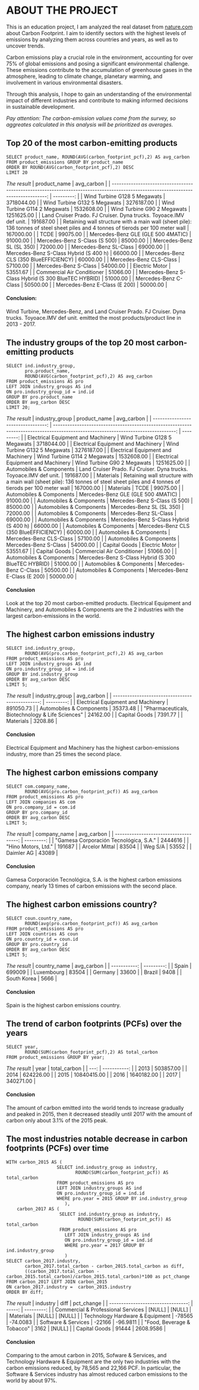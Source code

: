 # ABOUT THE PROJECT

This is an education project, I am analyzed the real dataset from [nature.com]([url](https://www.nature.com/)) about Carbon Footprint. 
I aim to identify sectors with the highest levels of emissions by analyzing them across countries and years, as well as to uncover trends.

Carbon emissions play a crucial role in the environment, accounting for over 75% of global emissions and posing a significant environmental challenge. These emissions contribute to the accumulation of greenhouse gases in the atmosphere, leading to climate change, planetary warming, and involvement in various environmental disasters.

Through this analysis, I hope to gain an understanding of the environmental impact of different industries and contribute to making informed decisions in sustainable development.

*Pay attention:
The carbon-emission values ​​come from the survey, so aggreates calculated in this analysis will be prioritized as averages.*


## Top 20 of the most carbon-emitting products

``` 
SELECT product_name, ROUND(AVG(carbon_footprint_pcf),2) AS avg_carbon
FROM product_emissions GROUP BY product_name
ORDER BY ROUND(AVG(carbon_footprint_pcf),2) DESC
LIMIT 20
```
*The result*
| product_name                                                                                                                       | avg_carbon | 
| ---------------------------------------------------------------------------------------------------------------------------------: | ---------: | 
| Wind Turbine G128 5 Megawats                                                                                                       | 3718044.00 | 
| Wind Turbine G132 5 Megawats                                                                                                       | 3276187.00 | 
| Wind Turbine G114 2 Megawats                                                                                                       | 1532608.00 | 
| Wind Turbine G90 2 Megawats                                                                                                        | 1251625.00 | 
| Land Cruiser Prado. FJ Cruiser. Dyna trucks. Toyoace.IMV def unit.                                                                 | 191687.00  | 
| Retaining wall structure with a main wall (sheet pile): 136 tonnes of steel sheet piles and 4 tonnes of tierods per 100 meter wall | 167000.00  | 
| TCDE                                                                                                                               | 99075.00   | 
| Mercedes-Benz GLE (GLE 500 4MATIC)                                                                                                 | 91000.00   | 
| Mercedes-Benz S-Class (S 500)                                                                                                      | 85000.00   | 
| Mercedes-Benz SL (SL 350)                                                                                                          | 72000.00   | 
| Mercedes-Benz SL-Class                                                                                                             | 69000.00   | 
| Mercedes-Benz S-Class Hybrid (S 400 h)                                                                                             | 66000.00   | 
| Mercedes-Benz CLS (350 BlueEFFICIENCY)                                                                                             | 60000.00   | 
| Mercedes-Benz CLS-Class                                                                                                            | 57100.00   | 
| Mercedes-Benz S-Class                                                                                                              | 54000.00   | 
| Electric Motor                                                                                                                     | 53551.67   | 
| Commercial Air Conditioner                                                                                                         | 51066.00   | 
| Mercedes-Benz S-Class Hybrid (S 300 BlueTEC HYBRID)                                                                                | 51000.00   | 
| Mercedes-Benz C-Class                                                                                                              | 50500.00   | 
| Mercedes-Benz E-Class (E 200)                                                                                                      | 50000.00   | 

#### Conclusion: 
Wind Turbine, Mercedes-Benz, and Land Cruiser Prado. FJ Cruiser. Dyna trucks. Toyoace.IMV def unit. emitted the most products/product line in 2013 - 2017.

## The industry groups of the top 20 most carbon-emitting products

```
SELECT ind.industry_group,
       pro.product_name,
       ROUND(AVG(carbon_footprint_pcf),2) AS avg_carbon
FROM product_emissions AS pro 
LEFT JOIN industry_groups AS ind
ON pro.industry_group_id = ind.id
GROUP BY pro.product_name
ORDER BY avg_carbon DESC
LIMIT 20;
```
*The result*
| industry_group                     | product_name                                                                                                                       | avg_carbon | 
| ---------------------------------: | ---------------------------------------------------------------------------------------------------------------------------------: | ---------: | 
| Electrical Equipment and Machinery | Wind Turbine G128 5 Megawats                                                                                                       | 3718044.00 | 
| Electrical Equipment and Machinery | Wind Turbine G132 5 Megawats                                                                                                       | 3276187.00 | 
| Electrical Equipment and Machinery | Wind Turbine G114 2 Megawats                                                                                                       | 1532608.00 | 
| Electrical Equipment and Machinery | Wind Turbine G90 2 Megawats                                                                                                        | 1251625.00 | 
| Automobiles & Components           | Land Cruiser Prado. FJ Cruiser. Dyna trucks. Toyoace.IMV def unit.                                                                 | 191687.00  | 
| Materials                          | Retaining wall structure with a main wall (sheet pile): 136 tonnes of steel sheet piles and 4 tonnes of tierods per 100 meter wall | 167000.00  | 
| Materials                          | TCDE                                                                                                                               | 99075.00   | 
| Automobiles & Components           | Mercedes-Benz GLE (GLE 500 4MATIC)                                                                                                 | 91000.00   | 
| Automobiles & Components           | Mercedes-Benz S-Class (S 500)                                                                                                      | 85000.00   | 
| Automobiles & Components           | Mercedes-Benz SL (SL 350)                                                                                                          | 72000.00   | 
| Automobiles & Components           | Mercedes-Benz SL-Class                                                                                                             | 69000.00   | 
| Automobiles & Components           | Mercedes-Benz S-Class Hybrid (S 400 h)                                                                                             | 66000.00   | 
| Automobiles & Components           | Mercedes-Benz CLS (350 BlueEFFICIENCY)                                                                                             | 60000.00   | 
| Automobiles & Components           | Mercedes-Benz CLS-Class                                                                                                            | 57100.00   | 
| Automobiles & Components           | Mercedes-Benz S-Class                                                                                                              | 54000.00   | 
| Capital Goods                      | Electric Motor                                                                                                                     | 53551.67   | 
| Capital Goods                      | Commercial Air Conditioner                                                                                                         | 51066.00   | 
| Automobiles & Components           | Mercedes-Benz S-Class Hybrid (S 300 BlueTEC HYBRID)                                                                                | 51000.00   | 
| Automobiles & Components           | Mercedes-Benz C-Class                                                                                                              | 50500.00   | 
| Automobiles & Components           | Mercedes-Benz E-Class (E 200)                                                                                                      | 50000.00   | 
#### Conclusion
Look at the top 20 most carbon-emitted products. Electrical Equipment and Machinery, and Automobiles & Components are the 2 industries with the largest carbon-emissions in the world.

## The highest carbon emissions industry

```
SELECT ind.industry_group,
       ROUND(AVG(pro.carbon_footprint_pcf),2) AS avg_carbon
FROM product_emissions AS pro 
LEFT JOIN industry_groups AS ind
ON pro.industry_group_id = ind.id
GROUP BY ind.industry_group
ORDER BY avg_carbon DESC
LIMIT 5;
```
*The result*
| industry_group                                   | avg_carbon | 
| -----------------------------------------------: | ---------: | 
| Electrical Equipment and Machinery               | 891050.73  | 
| Automobiles & Components                         | 35373.48   | 
| "Pharmaceuticals, Biotechnology & Life Sciences" | 24162.00   | 
| Capital Goods                                    | 7391.77    | 
| Materials                                        | 3208.86    | 

#### Conclusion
Electrical Equipment and Machinery has the highest carbon-emissions industry, more than 25 times the second place.

## The highest carbon emissions company
```
SELECT com.company_name,
       ROUND(AVG(pro.carbon_footprint_pcf)) AS avg_carbon
FROM product_emissions AS pro 
LEFT JOIN companies AS com
ON pro.company_id = com.id
GROUP BY pro.company_id
ORDER BY avg_carbon DESC
LIMIT 5;
```
*The result*
| company_name                           | avg_carbon | 
| -------------------------------------: | ---------: | 
| "Gamesa Corporación Tecnológica, S.A." | 2444616    | 
| "Hino Motors, Ltd."                    | 191687     | 
| Arcelor Mittal                         | 83504      | 
| Weg S/A                                | 53552      | 
| Daimler AG                             | 43089      | 
#### Conclusion
Gamesa Corporación Tecnológica, S.A. is the highest carbon emissions company, nearly 13 times of carbon emissions with the second place.

## The highest carbon emissions country?

```
SELECT coun.country_name,
       ROUND(avg(pro.carbon_footprint_pcf)) AS avg_carbon
FROM product_emissions AS pro 
LEFT JOIN countries AS coun
ON pro.country_id = coun.id
GROUP BY pro.country_id
ORDER BY avg_carbon DESC
LIMIT 5;
```
*The result*
| country_name | avg_carbon | 
| -----------: | ---------: | 
| Spain        | 699009     | 
| Luxembourg   | 83504      | 
| Germany      | 33600      | 
| Brazil       | 9408       | 
| South Korea  | 5666       | 

 #### Conclusion
 Spain is the highest carbon emissions country.

 ## The trend of carbon footprints (PCFs) over the years
 
```
SELECT year,
       ROUND(SUM(carbon_footprint_pcf),2) AS total_carbon
FROM product_emissions GROUP BY year;
```
*The result*
| year | total_carbon | 
| ---: | -----------: | 
| 2013 | 503857.00    | 
| 2014 | 624226.00    | 
| 2015 | 10840415.00  | 
| 2016 | 1640182.00   | 
| 2017 | 340271.00    | 

#### Conclusion
The amount of carbon emitted into the world tends to increase gradually and peaked in 2015, then it decreased steadily until 2017 with the amount of carbon only about 3.1% of the 2015 peak.

## The most industries notable decrease in carbon footprints (PCFs) over time

```
WITH carbon_2015 AS (
                   SELECT ind.industry_group as industry,
                          ROUND(SUM(carbon_footprint_pcf)) AS total_carbon
                   FROM product_emissions AS pro 
                   LEFT JOIN industry_groups AS ind
                   ON pro.industry_group_id = ind.id
                   WHERE pro.year = 2015 GROUP BY ind.industry_group
  		              ),
    carbon_2017 AS (
                  	SELECT ind.industry_group as industry,
                  	       ROUND(SUM(carbon_footprint_pcf)) AS total_carbon
                  	FROM product_emissions AS pro 
                	  LEFT JOIN industry_groups AS ind
                	  ON pro.industry_group_id = ind.id
                	  WHERE pro.year = 2017 GROUP BY ind.industry_group
  		              )		
SELECT carbon_2017.industry,
       carbon_2017.total_carbon - carbon_2015.total_carbon as diff,
       ((carbon_2017.total_carbon - carbon_2015.total_carbon)/carbon_2015.total_carbon)*100 as pct_change
FROM carbon_2017 LEFT JOIN carbon_2015
ON carbon_2017.industry =  carbon_2015.industry
ORDER BY diff;
```
*The result*
| industry                           | diff   | pct_change | 
| ---------------------------------: | -----: | ---------: | 
| Commercial & Professional Services | [NULL] | [NULL]     | 
| Materials                          | [NULL] | [NULL]     | 
| Technology Hardware & Equipment    | -78565 | -74.0083   | 
| Software & Services                | -22166 | -96.9811   | 
| "Food, Beverage & Tobacco"         | 3162   | [NULL]     | 
| Capital Goods                      | 91444  | 2608.9586  | 

#### Conclusion
Comparing to the amout carbon in 2015, Sofware & Services, and Technology Hardware & Equipment are the only two industries with the carbon emissions reduced, by 78,565 and 22,166 PCF. In particular, the Software & Services industry has almost reduced carbon emissions to the world by about 97%.

